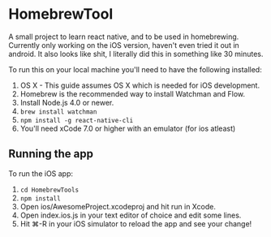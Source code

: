 # HomebrewTool
A small project to learn react native, and to be used in homebrewing. Currently only working on the iOS version, haven't even tried it out in android. It also looks like shit, I literally did this in something like 30 minutes.

To run this on your local machine you'll need to have the following installed:

1. OS X - This guide assumes OS X which is needed for iOS development.
2. Homebrew is the recommended way to install Watchman and Flow.
3. Install Node.js 4.0 or newer.
4. `brew install watchman`
5. `npm install -g react-native-cli`
6. You'll need xCode 7.0 or higher with an emulator (for ios atleast)

## Running the app
To run the iOS app:
1. `cd HomebrewTools`
2. `npm install`
3. Open ios/AwesomeProject.xcodeproj and hit run in Xcode.
4. Open index.ios.js in your text editor of choice and edit some lines.
5. Hit ⌘-R in your iOS simulator to reload the app and see your change!
